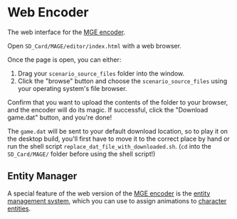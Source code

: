 # Web Encoder

The web interface for the [MGE encoder](../encoder/mge_encoder).

Open `SD_Card/MAGE/editor/index.html` with a web browser.

Once the page is open, you can either:

1. Drag your `scenario_source_files` folder into the window.
2. Click the "browse" button and choose the `scenario_source_files` using your operating system's file browser.

Confirm that you want to upload the contents of the folder to your browser, and the encoder will do its magic. If successful, click the "Download game.dat" button, and you're done!

The `game.dat` will be sent to your default download location, so to play it on the desktop build, you'll first have to move it to the correct place by hand or run the shell script `replace_dat_file_with_downloaded.sh`. (`cd` into the `SD_Card/MAGE/` folder before using the shell script!)

## Entity Manager

A special feature of the web version of the [MGE encoder](../encoder/mge_encoder) is the [entity management system](../encoder/entity_management_system), which you can use to assign animations to [character entities](../entities/character_entity).
